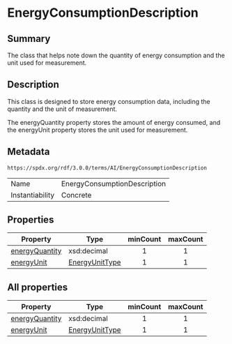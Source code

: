 <!-- Automatically generated by spec-parser v2.3.0 on 2024-07-09T12:43:38.633388+00:00 -->
<!-- SPDX-License-Identifier: Community-Spec-1.0 -->

# EnergyConsumptionDescription

## Summary

The class that helps note down the quantity of energy consumption and the unit
used for measurement.


## Description

This class is designed to store energy consumption data, including the quantity
and the unit of measurement.

The energyQuantity property stores the amount of energy consumed,
and the energyUnit property stores the unit used for measurement.


## Metadata

`https://spdx.org/rdf/3.0.0/terms/AI/EnergyConsumptionDescription`


| | |
|---|---|
| Name | EnergyConsumptionDescription |
| Instantiability | Concrete |






## Properties

| Property | Type | minCount | maxCount |
|---|---|:---:|:---:|
| [energyQuantity](../Properties/energyQuantity.md) | xsd:decimal | 1 | 1 |
| [energyUnit](../Properties/energyUnit.md) | [EnergyUnitType](../Vocabularies/EnergyUnitType.md) | 1 | 1 |



## All properties

| Property | Type | minCount | maxCount |
|---|---|:---:|:---:|
| [energyQuantity](../../AI/Properties/energyQuantity.md) | xsd:decimal | 1 | 1 |
| [energyUnit](../../AI/Properties/energyUnit.md) | [EnergyUnitType](../../AI/Vocabularies/EnergyUnitType.md) | 1 | 1 |




